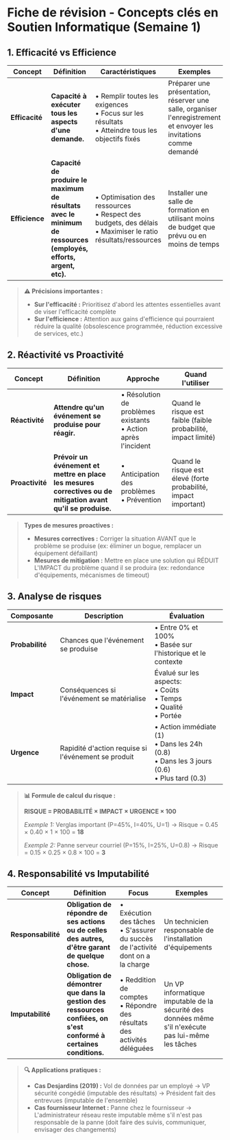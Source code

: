 # Fiche de révision - Concepts clés en Soutien Informatique (Semaine 1)

## 1. Efficacité vs Efficience

| **Concept**    | **Définition**                                                                                                   | **Caractéristiques**                                                                                            | **Exemples**                                                                                                       |
| -------------- | ---------------------------------------------------------------------------------------------------------------- | --------------------------------------------------------------------------------------------------------------- | ------------------------------------------------------------------------------------------------------------------ |
| **Efficacité** | **Capacité à exécuter tous les aspects d'une demande.**                                                          | • Remplir toutes les exigences<br>• Focus sur les résultats<br>• Atteindre tous les objectifs fixés             | Préparer une présentation, réserver une salle, organiser l'enregistrement et envoyer les invitations comme demandé |
| **Efficience** | **Capacité de produire le maximum de résultats avec le minimum de ressources (employés, efforts, argent, etc).** | • Optimisation des ressources<br>• Respect des budgets, des délais<br>• Maximiser le ratio résultats/ressources | Installer une salle de formation en utilisant moins de budget que prévu ou en moins de temps                       |

> **⚠️ Précisions importantes :**
>
> - **Sur l'efficacité :** Prioritisez d'abord les attentes essentielles avant de viser l'efficacité complète
> - **Sur l'efficience :** Attention aux gains d'efficience qui pourraient réduire la qualité (obsolescence programmée, réduction excessive de services, etc.)

## 2. Réactivité vs Proactivité

| **Concept**     | **Définition**                                                                                                | **Approche**                                                     | **Quand l'utiliser**                                            |
| --------------- | ------------------------------------------------------------------------------------------------------------- | ---------------------------------------------------------------- | --------------------------------------------------------------- |
| **Réactivité**  | **Attendre qu'un événement se produise pour réagir.**                                                         | • Résolution de problèmes existants<br>• Action après l'incident | Quand le risque est faible (faible probabilité, impact limité)  |
| **Proactivité** | **Prévoir un événement et mettre en place les mesures correctives ou de mitigation avant qu'il se produise.** | • Anticipation des problèmes<br>• Prévention                     | Quand le risque est élevé (forte probabilité, impact important) |

> **Types de mesures proactives :**
>
> - **Mesures correctives :** Corriger la situation AVANT que le problème se produise (ex: éliminer un bogue, remplacer un équipement défaillant)
> - **Mesures de mitigation :** Mettre en place une solution qui RÉDUIT L'IMPACT du problème quand il se produira (ex: redondance d'équipements, mécanismes de timeout)

## 3. Analyse de risques

| **Composante**  | **Description**                                     | **Évaluation**                                                                                  |
| --------------- | --------------------------------------------------- | ----------------------------------------------------------------------------------------------- |
| **Probabilité** | Chances que l'événement se produise                 | • Entre 0% et 100%<br>• Basée sur l'historique et le contexte                                   |
| **Impact**      | Conséquences si l'événement se matérialise          | Évalué sur les aspects:<br>• Coûts<br>• Temps<br>• Qualité<br>• Portée                          |
| **Urgence**     | Rapidité d'action requise si l'événement se produit | • Action immédiate (1)<br>• Dans les 24h (0.8)<br>• Dans les 3 jours (0.6)<br>• Plus tard (0.3) |

> **📊 Formule de calcul du risque :**
>
> **RISQUE = PROBABILITÉ × IMPACT × URGENCE × 100**
>
> _Exemple 1:_ Verglas important (P=45%, I=40%, U=1) → Risque = 0.45 × 0.40 × 1 × 100 = **18**
>
> _Exemple 2:_ Panne serveur courriel (P=15%, I=25%, U=0.8) → Risque = 0.15 × 0.25 × 0.8 × 100 = **3**

## 4. Responsabilité vs Imputabilité

| **Concept**        | **Définition**                                                                                                     | **Focus**                                                                         | **Exemples**                                                                                        |
| ------------------ | ------------------------------------------------------------------------------------------------------------------ | --------------------------------------------------------------------------------- | --------------------------------------------------------------------------------------------------- |
| **Responsabilité** | **Obligation de répondre de ses actions ou de celles des autres, d'être garant de quelque chose.**                 | • Exécution des tâches<br>• S'assurer du succès de l'activité dont on a la charge | Un technicien responsable de l'installation d'équipements                                           |
| **Imputabilité**   | **Obligation de démontrer que dans la gestion des ressources confiées, on s'est conformé à certaines conditions.** | • Reddition de comptes<br>• Répondre des résultats des activités déléguées        | Un VP informatique imputable de la sécurité des données même s'il n'exécute pas lui-même les tâches |

> **🔍 Applications pratiques :**
>
> - **Cas Desjardins (2019) :** Vol de données par un employé → VP sécurité congédié (imputable des résultats) → Président fait des entrevues (imputable de l'ensemble)
> - **Cas fournisseur Internet :** Panne chez le fournisseur → L'administrateur réseau reste imputable même s'il n'est pas responsable de la panne (doit faire des suivis, communiquer, envisager des changements)
